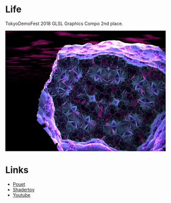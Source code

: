# Life
TokyoDemoFest 2018 GLSL Graphics Compo 2nd place.

![Life](Life.jpg)

# Links
- [Pouet](http://www.pouet.net/prod.php?which=79417)
- [Shadertoy](https://www.shadertoy.com/view/XtyfDG)
- [Youtube](https://www.youtube.com/watch?v=R4tNEFVz5K8)
